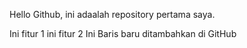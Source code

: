 Hello Github, ini adaalah repository pertama saya.

Ini fitur 1
ini fitur 2
Ini Baris baru ditambahkan di GitHub
